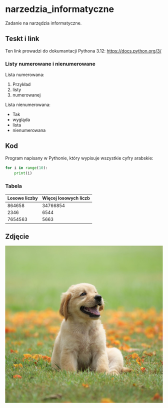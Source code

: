 # narzedzia_informatyczne
Zadanie na narzędzia informatyczne.

## Teskt i link
Ten link prowadzi do dokumantacji Pythona 3.12: https://docs.python.org/3/

### Listy numerowane i nienumerowane
Lista numerowana:
1. Przykład
2. listy
3. numerowanej

Lista nienumerowana:
- Tak
- wygląda
- lista
- nienumerowana

## Kod
Program napisany w Pythonie, który wypisuje wszystkie cyfry arabskie:
```python
for i in range(10):
    print(i)
```
### Tabela
| Losowe liczby  | Więcej losowych liczb |
| ------------- | ------------- |
| 864658 |34766854  |
| 2346  | 6544  |
| 7654563 | 5663  |

## Zdjęcie
![dog photo](animals/dog.jpg)
